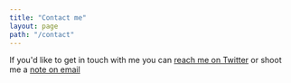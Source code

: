 ```yaml
---
title: "Contact me"
layout: page
path: "/contact"
---
```


If you'd like to get in touch with me you can [reach me on Twitter](http://www.twitter.com/rossysheil) or shoot me a [note on email](mailto:rossjsheil@gmail.com)